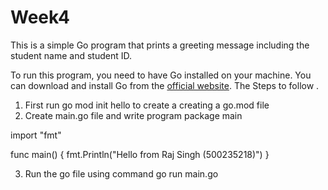 # Week4

This is a simple Go program that prints a greeting message including the student name and student ID.

To run this program, you need to have Go installed on your machine. You can download and install Go from the [official website](https://golang.org/dl/).
The Steps to follow .
1. First run go mod init hello to create a creating a go.mod file
2. Create main.go file and write program
 package main

import "fmt"

func main() {
	fmt.Println("Hello from Raj Singh (500235218)")
}

3. Run the go file using command go run main.go
